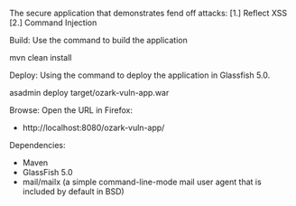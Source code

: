 The secure application that demonstrates fend off attacks:
[1.] Reflect XSS
[2.] Command Injection

Build:
Use the command to build the application

mvn clean install

Deploy:
Using the command to deploy the application in Glassfish 5.0.

asadmin deploy target/ozark-vuln-app.war


Browse:
Open the URL in Firefox:
- http://localhost:8080/ozark-vuln-app/


Dependencies:
- Maven
- GlassFish 5.0 
- mail/mailx (a simple command-line-mode mail user agent that is included by default in BSD)
